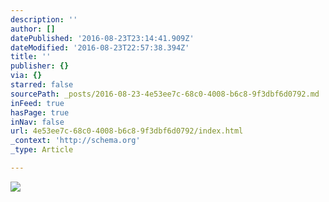 ```yaml
---
description: ''
author: []
datePublished: '2016-08-23T23:14:41.909Z'
dateModified: '2016-08-23T22:57:38.394Z'
title: ''
publisher: {}
via: {}
starred: false
sourcePath: _posts/2016-08-23-4e53ee7c-68c0-4008-b6c8-9f3dbf6d0792.md
inFeed: true
hasPage: true
inNav: false
url: 4e53ee7c-68c0-4008-b6c8-9f3dbf6d0792/index.html
_context: 'http://schema.org'
_type: Article

---
```

![](https://the-grid-user-content.s3-us-west-2.amazonaws.com/6671db50-01c2-45ef-806c-07bc009859ff.jpg)